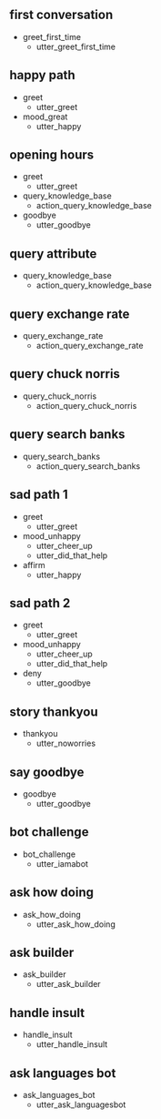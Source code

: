 ## first conversation
* greet_first_time
  - utter_greet_first_time

## happy path
* greet
  - utter_greet
* mood_great
  - utter_happy

## opening hours
* greet
  - utter_greet
* query_knowledge_base
  - action_query_knowledge_base
* goodbye
  - utter_goodbye

## query attribute
* query_knowledge_base
  - action_query_knowledge_base

## query exchange rate
* query_exchange_rate
  - action_query_exchange_rate

## query chuck norris
* query_chuck_norris
  - action_query_chuck_norris

## query search banks
* query_search_banks
  - action_query_search_banks
<!--* inform {"latitude":"64.153960","longitude":"-21.950570"}
  - utter_thanks_for_location
  - action_query_search_banks-->

## sad path 1
* greet
  - utter_greet
* mood_unhappy
  - utter_cheer_up
  - utter_did_that_help
* affirm
  - utter_happy

## sad path 2
* greet
  - utter_greet
* mood_unhappy
  - utter_cheer_up
  - utter_did_that_help
* deny
  - utter_goodbye

## story thankyou
* thankyou
    - utter_noworries

## say goodbye
* goodbye
  - utter_goodbye

## bot challenge
* bot_challenge
  - utter_iamabot

## ask how doing
* ask_how_doing
  - utter_ask_how_doing

## ask builder
* ask_builder
  - utter_ask_builder

## handle insult
* handle_insult
  - utter_handle_insult

## ask languages bot
* ask_languages_bot
  - utter_ask_languagesbot
